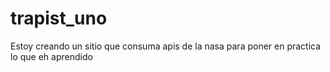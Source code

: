 # trapist_uno
Estoy creando un sitio que consuma apis de la nasa para poner en practica lo que eh aprendido
